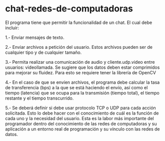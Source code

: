 # chat-redes-de-computadoras

El programa tiene que permitir la funcionalidad de un chat. El cual debe incluir:

1.- Enviar mensajes de texto.

2.- Enviar archivos a petición del usuario. Estos archivos pueden ser de cualquier tipo y de cualquier tamaño.

3.- Permita realizar una comunicación de audio y cliente.udp.video entre usuarios: videollamada. Se sugiere que los datos deben estar comprimidos para mejorar su fluidez.
    Para esto se requiere tener la librería de OpenCV

4.- En el caso de que se envíen archivos, el programa debe calcular la tasa de transferencia (bps) a la que se está haciendo el envío, así como el tiempo (latencia) que se ocupa para la transmisión (tiempo total), el tiempo restante y el tiempo transcurrido.

5.- Se deberá definir si debe usar protocolo TCP o UDP para cada acción solicitada. Esto lo debe hacer con el conocimiento de cuál es la función de cada uno y la necesidad del usuario. Esta es la labor más importante del programador dentro del conocimiento de las redes de computadoras y su aplicación a un entorno real de programación y su vínculo con las redes de datos.
